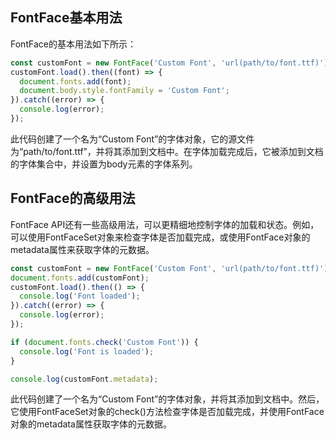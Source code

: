 ## FontFace基本用法

FontFace的基本用法如下所示：

```js
const customFont = new FontFace('Custom Font', 'url(path/to/font.ttf)');
customFont.load().then((font) => {
  document.fonts.add(font);
  document.body.style.fontFamily = 'Custom Font';
}).catch((error) => {
  console.log(error);
});


```

此代码创建了一个名为“Custom Font”的字体对象，它的源文件为“path/to/font.ttf”，并将其添加到文档中。在字体加载完成后，它被添加到文档的字体集合中，并设置为body元素的字体系列。

## FontFace的高级用法

FontFace API还有一些高级用法，可以更精细地控制字体的加载和状态。例如，可以使用FontFaceSet对象来检查字体是否加载完成，或使用FontFace对象的metadata属性来获取字体的元数据。

```js
const customFont = new FontFace('Custom Font', 'url(path/to/font.ttf)');
document.fonts.add(customFont);
customFont.load().then(() => {
  console.log('Font loaded');
}).catch((error) => {
  console.log(error);
});

if (document.fonts.check('Custom Font')) {
  console.log('Font is loaded');
}

console.log(customFont.metadata);


```

此代码创建了一个名为“Custom Font”的字体对象，并将其添加到文档中。然后，它使用FontFaceSet对象的check()方法检查字体是否加载完成，并使用FontFace对象的metadata属性获取字体的元数据。